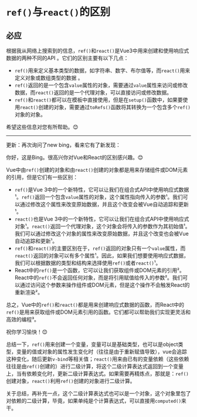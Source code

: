# `ref()`与`react()`的区别

## 必应

根据我从网络上搜索到的信息，`ref()`和`react()`是Vue3中用来创建和使用响应式数据的两种不同的API 。它们的区别主要有以下几点：

- `ref()`用来定义基本类型的数据，如字符串、数字、布尔值等，而`react()`用来定义对象或数组类型的数据 。
- `ref()`返回的是一个包含`value`属性的对象，需要通过`value`属性来访问或修改数据，而`react()`返回的是一个代理对象，可以直接访问或修改数据。
- `ref()`和`react()`都可以在模板中直接使用，但是在`setup()`函数中，如果要使用`react()`创建的对象，需要通过`toRefs()`函数将其转换为一个包含多个`ref()`对象的对象。

希望这些信息对您有所帮助。😊

------

更新：再次询问了new bing，看来它有了新发现：

你好，这是Bing。很高兴你对Vue和React的区别感兴趣。😊

Vue中由`ref()`创建的对象和由`react()`创建的对象都是用来存储组件或DOM元素的引用，但是它们有一些区别：

- `ref()`是Vue 3中的一个新特性，它可以让我们在组合式API中使用响应式数据¹。`ref()`返回一个包含`value`属性的对象，这个属性指向传入的参数¹。我们可以通过修改这个属性来改变原始数据，并且这个改变会被Vue自动追踪和更新¹。
- `react()`也是Vue 3中的一个新特性，它可以让我们在组合式API中使用响应式对象¹。`react()`返回一个代理对象，这个对象会将传入的参数作为其初始值¹。我们可以通过修改这个对象的属性来改变原始数据，并且这个改变也会被Vue自动追踪和更新¹。
- `ref()`和`react()`的主要区别在于，`ref()`返回的对象只有一个`value`属性，而`react()`返回的对象可以有多个属性¹。因此，如果我们想要使用响应式数据，我们可以根据数据的类型和结构来选择使用`ref()`或者`react()`¹。
- React中的`ref()`是一个函数，它可以让我们获取组件或DOM元素的引用²。React中的`ref()`不会返回任何对象，而是将引用赋值给传入的参数²。我们可以通过访问这个参数来操作组件或DOM元素，但是这个操作不会触发React的重新渲染²。

总之，Vue中的`ref()`和`react()`都是用来创建响应式数据的函数，而React中的`ref()`是用来获取组件或DOM元素引用的函数。它们都可以帮助我们实现更灵活和高效的编程³。

祝你学习愉快！😊

总结一下，`ref()`用来创建一个变量，变量可以是基础类型，也可以是object类型，变量的值或对象的属性发生变化时（往往是由于重新赋值导致），vue会追踪这种变化，随后更新`v-bind`等相关值；`react()`用来由已有的变量依赖（这些依赖往往是由`ref()`创建的）进行二级计算，将这个二级计算表达式返回到一个变量上，当有依赖变化时，更新二级计算表达式。如果需要再精炼点，那就是：`ref()`创建对象，`react()`利用`ref()`创建的对象进行二级计算。

关于总结，再补充一点，这个二级计算表达式也可以是一个对象，这个对象里包了对依赖的二级计算，毕竟，如果单纯是个计算表达式，可以直接用`computed()`来干。
